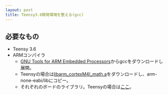 ```yaml
---
layout: post
title: Teensy3.6開発環境を整える(gcc)
---
```


## 必要なもの

- Teensy 3.6
- ARMコンパイラ
	- [GNU Tools for ARM Embedded Processors](https://developer.arm.com/open-source/gnu-toolchain)からgccをダウンロードし展開。
	- Teensyの場合は[libarm_cortexM4l_math.a](https://github.com/ARM-software/CMSIS_5/tree/develop/CMSIS/Lib/GCC)をダウンロードし、arm-none-eabi/libにコピー。
	- それぞれのボードのライブラリ。Teensyの場合は[ここ](https://github.com/PaulStoffregen/cores/tree/master/teensy3)。
